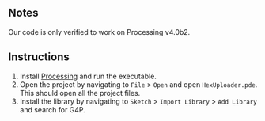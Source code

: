 ## Notes

Our code is only verified to work on Processing v4.0b2.

## Instructions
1. Install [Processing](https://processing.org/download) and run the executable.
2. Open the project by navigating to `File` > `Open` and open `HexUploader.pde`. This should open all the project files.
3. Install the library by navigating to `Sketch` > `Import Library` > `Add Library` and search for G4P.

